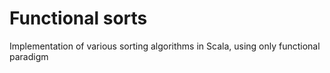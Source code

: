 # Functional sorts
Implementation of various sorting algorithms in Scala, using only functional paradigm
